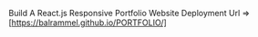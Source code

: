 Build A React.js Responsive Portfolio Website
Deployment Url => [https://balrammel.github.io/PORTFOLIO/]
